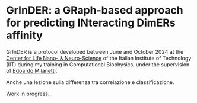 # GrInDER: a GRaph-based approach for predicting INteracting DimERs affinity

GrInDER is a protocol developed between June and October 2024 at the [Center for Life Nano- & Neuro-Science](https://www.iit.it/it/clns-sapienza) of the Italian Institute of Technology (IIT) during my training in Computational Biophysics, under the supervision of [Edoardo Milanetti](https://scholar.google.it/citations?user=Pc8OAWsAAAAJ&hl=it).

Anche una lezione sulla differenza tra correlazione e classificazione.

Work in progress...
